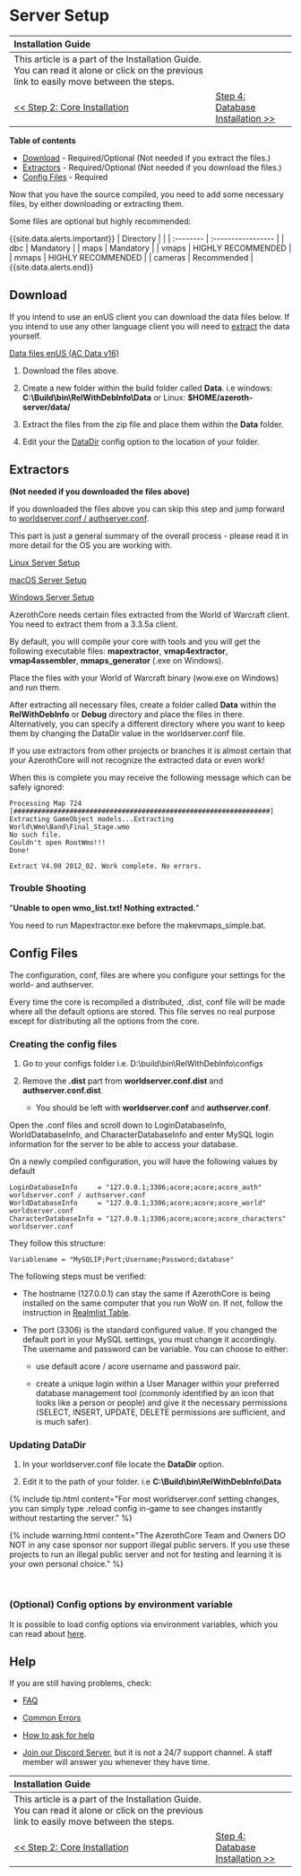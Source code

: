 # Server Setup

| Installation Guide                                                                                                                      |                                                              |
| :-------------------------------------------------------------------------------------------------------------------------------------- | :----------------------------------------------------------- |
| This article is a part of the Installation Guide. You can read it alone or click on the previous link to easily move between the steps. |
| [<< Step 2: Core Installation](core-installation.md)                                                                                    | [Step 4: Database Installation >>](database-installation.md) |

**Table of contents**
- [Download](#download) - Required/Optional (Not needed if you extract the files.)
- [Extractors](#extractors) - Required/Optional (Not needed if you download the files.)
- [Config Files](#config-files) - Required

Now that you have the source compiled, you need to add some necessary files, by either downloading or extracting them.

Some files are optional but highly recommended:

{{site.data.alerts.important}}
| Directory |                    |
| :-------- | :----------------- |
| dbc       | Mandatory          |
| maps      | Mandatory          |
| vmaps     | HIGHLY RECOMMENDED |
| mmaps     | HIGHLY RECOMMENDED |
| cameras   | Recommended        |
{{site.data.alerts.end}}

## Download

If you intend to use an enUS client you can download the data files below. If you intend to use any other language client you will need to [extract](#extractors) the data yourself.

<a class="no-icon" href="https://github.com/wowgaming/client-data/releases/" target="_blank"><i class="fa-solid fa-download"></i> Data files enUS (AC Data v16)</a>

1. Download the files above.

2. Create a new folder within the build folder called **Data**. i.e windows: **C:\Build\bin\RelWithDebInfo\Data** or Linux: **$HOME/azeroth-server/data/**

3. Extract the files from the zip file and place them within the **Data** folder.

4. Edit your the [DataDir](#updating-datadir) config option to the location of your folder.

## Extractors

**(Not needed if you downloaded the files above)**

If you downloaded the files above you can skip this step and jump forward to [worldserver.conf / authserver.conf](#worldserverconf--authserverconf).

This part is just a general summary of the overall process - please read it in more detail for the OS you are working with.

[Linux Server Setup](linux-server-setup.md)

[macOS Server Setup](macos-server-setup.md)

[Windows Server Setup](windows-server-setup.md)

AzerothCore needs certain files extracted from the World of Warcraft client. You need to extract them from a 3.3.5a client.

By default, you will compile your core with tools and you will get the following executable files: **mapextractor**, **vmap4extractor**, **vmap4assembler**, **mmaps_generator** (.exe on Windows).

Place the files with your World of Warcraft binary (wow.exe on Windows) and run them.

After extracting all necessary files, create a folder called **Data** within the **RelWithDebInfo** or **Debug** directory and place the files in there. Alternatively, you can specify a different directory where you want to keep them by changing the DataDir value in the worldserver.conf file.

If you use extractors from other projects or branches it is almost certain that your AzerothCore will not recognize the extracted data or even work!

When this is complete you may receive the following message which can be safely ignored:

```
Processing Map 724
[################################################################]
Extracting GameObject models...Extracting World\Wmo\Band\Final_Stage.wmo
No such file.
Couldn't open RootWmo!!!
Done!
  
Extract V4.00 2012_02. Work complete. No errors.
```

### Trouble Shooting

"**Unable to open wmo_list.txt! Nothing extracted.**"

You need to run Mapextractor.exe before the makevmaps_simple.bat.

## Config Files

The configuration, conf, files are where you configure your settings for the world- and authserver.

Every time the core is recompiled a distributed, .dist, conf file will be made where all the default options are stored. This file serves no real purpose except for distributing all the options from the core.

### Creating the config files

1. Go to your configs folder i.e. D:\build\bin\RelWithDebInfo\configs

1. Remove the **.dist** part from **worldserver.conf.dist** and **authserver.conf.dist**.

    - You should be left with **worldserver.conf** and **authserver.conf**.

Open the .conf files and scroll down to LoginDatabaseInfo, WorldDatabaseInfo, and CharacterDatabaseInfo and enter MySQL login information for the server to be able to access your database.

On a newly compiled configuration, you will have the following values by default

```
LoginDatabaseInfo     = "127.0.0.1;3306;acore;acore;acore_auth" worldserver.conf / authserver.conf
WorldDatabaseInfo     = "127.0.0.1;3306;acore;acore;acore_world" worldserver.conf
CharacterDatabaseInfo = "127.0.0.1;3306;acore;acore;acore_characters" worldserver.conf
```

They follow this structure:

```
Variablename = "MySQLIP;Port;Username;Password;database"  
``` 

The following steps must be verified:

- The hostname (127.0.0.1) can stay the same if AzerothCore is being installed on the same computer that you run WoW on.
  If not, follow the instruction in [Realmlist Table](realmlist.md).

- The port (3306) is the standard configured value. If you changed the default port in your MySQL settings, you must change it accordingly.
  The username and password can be variable. You can choose to either: 

    - use default acore / acore username and password pair.

    - create a unique login within a User Manager within your preferred database management tool (commonly identified by an icon that looks like a person or people) and give it the necessary permissions (SELECT, INSERT, UPDATE, DELETE permissions are sufficient, and is much safer).

### Updating DataDir

1. In your worldserver.conf file locate the **DataDir** option.

1. Edit it to the path of your folder. i.e **C:\Build\bin\RelWithDebInfo\Data**

{% include tip.html content="For most worldserver.conf setting changes, you can simply type .reload config in-game to see changes instantly without restarting the server." %}

{% include warning.html content="The AzerothCore Team and Owners DO NOT in any case sponsor nor support illegal public servers. If you use these projects to run an illegal public server and not for testing and learning it is your own personal choice." %}

<br>

### (Optional) Config options by environment variable

It is possible to load config options via environment variables, which you can read about [here](config-overrides-with-env-var.md).

## Help

If you are still having problems, check:

* [FAQ](faq.md)

* [Common Errors](common-errors.md)

* [How to ask for help](how-to-ask-for-help.md)

* [Join our Discord Server](https://discord.gg/gkt4y2x), but it is not a 24/7 support channel. A staff member will answer you whenever they have time.

| Installation Guide                                                                                                                      |                                                              |
| :-------------------------------------------------------------------------------------------------------------------------------------- | :----------------------------------------------------------- |
| This article is a part of the Installation Guide. You can read it alone or click on the previous link to easily move between the steps. |
| [<< Step 2: Core Installation](core-installation.md)                                                                                    | [Step 4: Database Installation >>](database-installation.md) |
